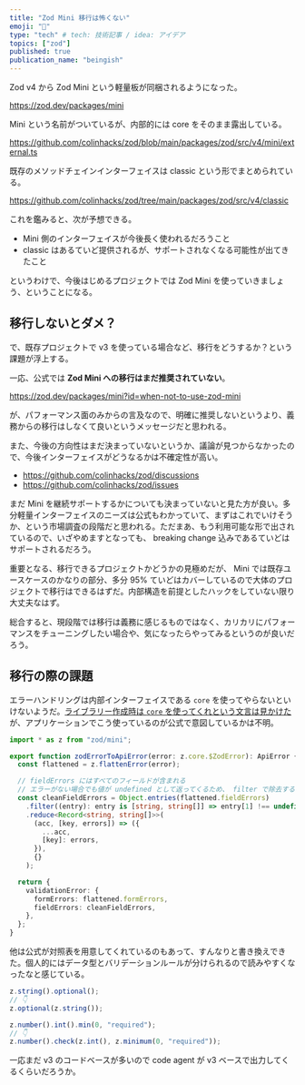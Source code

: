 ```yaml
---
title: "Zod Mini 移行は怖くない"
emoji: "🚐"
type: "tech" # tech: 技術記事 / idea: アイデア
topics: ["zod"]
published: true
publication_name: "beingish"
---
```


Zod v4 から Zod Mini という軽量板が同梱されるようになった。

https://zod.dev/packages/mini

Mini という名前がついているが、内部的には core をそのまま露出している。

https://github.com/colinhacks/zod/blob/main/packages/zod/src/v4/mini/external.ts

既存のメソッドチェインインターフェイスは classic という形でまとめられている。

https://github.com/colinhacks/zod/tree/main/packages/zod/src/v4/classic

これを鑑みると、次が予想できる。

- Mini 側のインターフェイスが今後長く使われるだろうこと
- classic はあるていど提供されるが、サポートされなくなる可能性が出てきたこと

というわけで、今後はじめるプロジェクトでは Zod Mini を使っていきましょう、ということになる。

## 移行しないとダメ？

で、既存プロジェクトで v3 を使っている場合など、移行をどうするか？という課題が浮上する。

一応、公式では **Zod Mini への移行はまだ推奨されていない**。

https://zod.dev/packages/mini?id=when-not-to-use-zod-mini

が、パフォーマンス面のみからの言及なので、明確に推奨しないというより、義務からの移行はしなくて良いというメッセージだと思われる。

また、今後の方向性はまだ決まっていないというか、議論が見つからなかったので、今後インターフェイスがどうなるかは不確定性が高い。

- https://github.com/colinhacks/zod/discussions
- https://github.com/colinhacks/zod/issues

まだ Mini を継続サポートするかについても決まっていないと見た方が良い。多分軽量インターフェイスのニーズは公式もわかっていて、まずはこれでいけそうか、という市場調査の段階だと思われる。ただまあ、もう利用可能な形で出されているので、いざやめますとなっても、 breaking change 込みであるていどはサポートされるだろう。

重要となる、移行できるプロジェクトかどうかの見極めだが、 Mini では既存ユースケースのかなりの部分、多分 95% ていどはカバーしているので大体のプロジェクトで移行はできるはずだ。内部構造を前提としたハックをしていない限り大丈夫なはず。

総合すると、現段階では移行は義務に感じるものではなく、カリカリにパフォーマンスをチューニングしたい場合や、気になったらやってみるというのが良いだろう。

## 移行の際の課題

エラーハンドリングは内部インターフェイスである `core` を使ってやらないといけないようだ。[ライブラリー作成時は `core` を使ってくれという文言は見かけた](https://zod.dev/packages/core#:~:text=It%20is%20not%20intended%20to%20be%20used%20directly%3B%20instead%20it%27s%20designed%20to%20be%20extended%20by%20other%20packages.%20It%20implements%3A)が、アプリケーションでこう使っているのが公式で意図しているかは不明。

```typescript
import * as z from "zod/mini";

export function zodErrorToApiError(error: z.core.$ZodError): ApiError {
  const flattened = z.flattenError(error);

  // fieldErrors にはすべてのフィールドが含まれる
  // エラーがない場合でも値が undefined として返ってくるため、 filter で除去する
  const cleanFieldErrors = Object.entries(flattened.fieldErrors)
    .filter((entry): entry is [string, string[]] => entry[1] !== undefined)
    .reduce<Record<string, string[]>>(
      (acc, [key, errors]) => ({
        ...acc,
        [key]: errors,
      }),
      {}
    );

  return {
    validationError: {
      formErrors: flattened.formErrors,
      fieldErrors: cleanFieldErrors,
    },
  };
}
```

他は公式が対照表を用意してくれているのもあって、すんなりと書き換えできた。個人的にはデータ型とバリデーションルールが分けられるので読みやすくなったなと感じている。

```typescript
z.string().optional();
// 👇
z.optional(z.string());

z.number().int().min(0, "required");
// 👇
z.number().check(z.int(), z.minimum(0, "required"));
```

一応まだ v3 のコードベースが多いので code agent が v3 ベースで出力してくるくらいだろうか。
